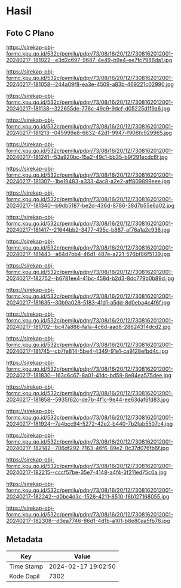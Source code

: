 # Hasil

## Foto C Plano

https://sirekap-obj-formc.kpu.go.id/532c/pemilu/pdpr/73/08/16/20/12/7308162012001-20240217-181022--e3d2c697-9687-4e49-b9e4-ee7fc7986da1.jpg

https://sirekap-obj-formc.kpu.go.id/532c/pemilu/pdpr/73/08/16/20/12/7308162012001-20240217-181058--244a09f8-ea3e-4509-a83b-469221c02990.jpg

https://sirekap-obj-formc.kpu.go.id/532c/pemilu/pdpr/73/08/16/20/12/7308162012001-20240217-181138--322655de-776c-49c9-9dcf-d05225d1f9a6.jpg

https://sirekap-obj-formc.kpu.go.id/532c/pemilu/pdpr/73/08/16/20/12/7308162012001-20240217-181213--045999e8-6632-42d1-9947-f906fc929965.jpg

https://sirekap-obj-formc.kpu.go.id/532c/pemilu/pdpr/73/08/16/20/12/7308162012001-20240217-181241--53a920bc-15a2-49c1-bb35-b9f291ecdc6f.jpg

https://sirekap-obj-formc.kpu.go.id/532c/pemilu/pdpr/73/08/16/20/12/7308162012001-20240217-181307--1be19483-a333-4ac8-a2e2-aff809899eee.jpg

https://sirekap-obj-formc.kpu.go.id/532c/pemilu/pdpr/73/08/16/20/12/7308162012001-20240217-181340--b9db5187-be2d-436d-8786-38d7b55e6a02.jpg

https://sirekap-obj-formc.kpu.go.id/532c/pemilu/pdpr/73/08/16/20/12/7308162012001-20240217-181417--21644bb2-3477-495c-b887-af76a1a2c936.jpg

https://sirekap-obj-formc.kpu.go.id/532c/pemilu/pdpr/73/08/16/20/12/7308162012001-20240217-181443--a64d7bb4-46d1-487e-a221-576bf86f5139.jpg

https://sirekap-obj-formc.kpu.go.id/532c/pemilu/pdpr/73/08/16/20/12/7308162012001-20240217-182752--b6781ee4-41bc-458d-b2d3-8dc779b0b89d.jpg

https://sirekap-obj-formc.kpu.go.id/532c/pemilu/pdpr/73/08/16/20/12/7308162012001-20240217-181635--30b9a028-5183-41d1-a5dd-8d0eba4c4f6f.jpg

https://sirekap-obj-formc.kpu.go.id/532c/pemilu/pdpr/73/08/16/20/12/7308162012001-20240217-181702--bc47a886-fa1a-4c6d-aad8-28624314dcd2.jpg

https://sirekap-obj-formc.kpu.go.id/532c/pemilu/pdpr/73/08/16/20/12/7308162012001-20240217-181745--cb7fe814-5be4-4349-91e1-ca9128efbd4c.jpg

https://sirekap-obj-formc.kpu.go.id/532c/pemilu/pdpr/73/08/16/20/12/7308162012001-20240217-181830--163c6c67-8a01-41dc-bd59-8e84ea575dee.jpg

https://sirekap-obj-formc.kpu.go.id/532c/pemilu/pdpr/73/08/16/20/12/7308162012001-20240217-181858--5935f62c-de7b-4f1c-9e44-ee63daf6fd83.jpg

https://sirekap-obj-formc.kpu.go.id/532c/pemilu/pdpr/73/08/16/20/12/7308162012001-20240217-181924--7a4bcc94-5272-42e2-b440-7b2fab5507c4.jpg

https://sirekap-obj-formc.kpu.go.id/532c/pemilu/pdpr/73/08/16/20/12/7308162012001-20240217-182142--706df292-7163-46f6-89e2-0c37d076fb6f.jpg

https://sirekap-obj-formc.kpu.go.id/532c/pemilu/pdpr/73/08/16/20/12/7308162012001-20240217-182215--cccf57be-35e7-4148-a4f4-3f211ed75c0a.jpg

https://sirekap-obj-formc.kpu.go.id/532c/pemilu/pdpr/73/08/16/20/12/7308162012001-20240217-182242--d0bc4d3c-1526-4211-8510-f6b127168055.jpg

https://sirekap-obj-formc.kpu.go.id/532c/pemilu/pdpr/73/08/16/20/12/7308162012001-20240217-182308--d3ea7746-86d1-4d1b-a101-b8e80aa5fb76.jpg


## Metadata

| Key        | Value               |
| ---------- | ------------------- |
| Time Stamp | 2024-02-17 19:02:50 |
| Kode Dapil | 7302                |



